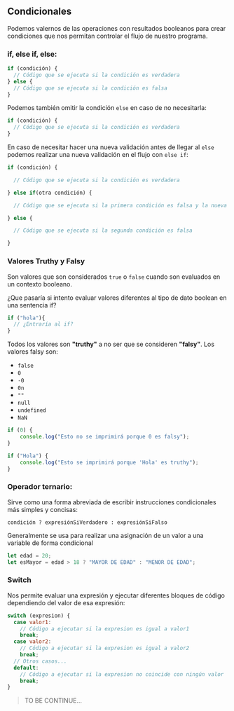## Condicionales

Podemos valernos de las operaciones con resultados booleanos para crear condiciones que nos permitan controlar el flujo de nuestro programa.

### if, else if, else:

```js
if (condición) {
  // Código que se ejecuta si la condición es verdadera
} else {
  // Código que se ejecuta si la condición es falsa
}
```

Podemos también omitir la condición `else` en caso de no necesitarla:

```js
if (condición) {
  // Código que se ejecuta si la condición es verdadera
}
```

En caso de necesitar hacer una nueva validación antes de llegar al `else` podemos realizar una nueva validación en el flujo con `else if`:

```js
if (condición) {

  // Código que se ejecuta si la condición es verdadera

} else if(otra condición) {

  // Código que se ejecuta si la primera condición es falsa y la nueva condición es verdadera

} else {

  // Código que se ejecuta si la segunda condición es falsa

}
```

### Valores Truthy y Falsy

Son valores que son considerados `true` o `false` cuando son evaluados en un contexto booleano.

¿Que pasaría si intento evaluar valores diferentes al tipo de dato boolean en una sentencia if?

```js
if ("hola"){
  // ¿Entraría al if?
}
```
Todos los valores son **"truthy"** a no ser que se consideren **"falsy"**. Los valores falsy son:

- `false`
- `0`
- `-0`
- `0n`
- `""`
- `null`
- `undefined`
- `NaN`

```js
if (0) {
    console.log("Esto no se imprimirá porque 0 es falsy");
}

if ("Hola") {
    console.log("Esto se imprimirá porque 'Hola' es truthy");
}
```
 
### Operador ternario:

Sirve como una forma abreviada de escribir instrucciones condicionales más simples y concisas:

```
condición ? expresiónSiVerdadero : expresiónSiFalso
```

Generalmente se usa para realizar una asignación de un valor a una variable de forma condicional

```js
let edad = 20;
let esMayor = edad > 18 ? "MAYOR DE EDAD" : "MENOR DE EDAD";
```

### Switch

Nos permite evaluar una expresión y ejecutar diferentes bloques de código dependiendo del valor de esa expresión:

```js
switch (expresion) {
  case valor1:
    // Código a ejecutar si la expresion es igual a valor1
    break;
  case valor2:
    // Código a ejecutar si la expresion es igual a valor2
    break;
  // Otros casos...
  default:
    // Código a ejecutar si la expresion no coincide con ningún valor
    break;
}
```

> TO BE CONTINUE...
